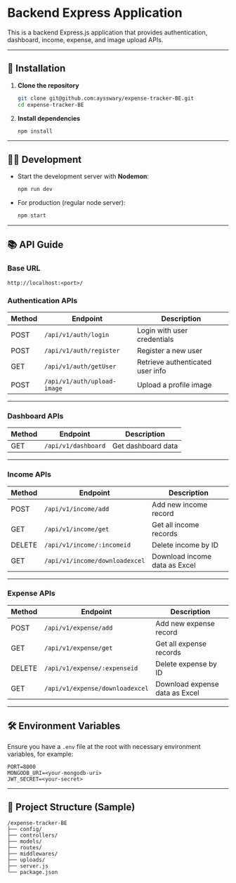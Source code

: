 
# Backend Express Application

This is a backend Express.js application that provides authentication, dashboard, income, expense, and image upload APIs.

---

## 🚀 Installation

1. **Clone the repository**
   ```bash
   git clone git@github.com:aysswary/expense-tracker-BE.git
   cd expense-tracker-BE
   ```

2. **Install dependencies**
   ```bash
   npm install
   ```

---

## 👨‍💻 Development

- Start the development server with **Nodemon**:
  ```bash
  npm run dev
  ```
- For production (regular node server):
  ```bash
  npm start
  ```

---

## 📚 API Guide

### Base URL
```
http://localhost:<port>/
```

### Authentication APIs
| Method | Endpoint | Description |
|--------|----------|-------------|
| POST   | `/api/v1/auth/login` | Login with user credentials |
| POST   | `/api/v1/auth/register` | Register a new user |
| GET    | `/api/v1/auth/getUser` | Retrieve authenticated user info |
| POST   | `/api/v1/auth/upload-image` | Upload a profile image |

---

### Dashboard APIs
| Method | Endpoint | Description |
|--------|----------|-------------|
| GET    | `/api/v1/dashboard` | Get dashboard data |

---

### Income APIs
| Method | Endpoint | Description |
|--------|----------|-------------|
| POST   | `/api/v1/income/add` | Add new income record |
| GET    | `/api/v1/income/get` | Get all income records |
| DELETE | `/api/v1/income/:incomeid` | Delete income by ID |
| GET    | `/api/v1/income/downloadexcel` | Download income data as Excel |

---

### Expense APIs
| Method | Endpoint | Description |
|--------|----------|-------------|
| POST   | `/api/v1/expense/add` | Add new expense record |
| GET    | `/api/v1/expense/get` | Get all expense records |
| DELETE | `/api/v1/expense/:expenseid` | Delete expense by ID |
| GET    | `/api/v1/expense/downloadexcel` | Download expense data as Excel |

---

## 🛠️ Environment Variables
Ensure you have a `.env` file at the root with necessary environment variables, for example:
```
PORT=8000
MONGODB_URI=<your-mongodb-uri>
JWT_SECRET=<your-secret>
```

---

## 📂 Project Structure (Sample)
```
/expense-tracker-BE
├── config/
├── controllers/
├── models/
├── routes/
├── middlewares/
├── uploads/
├── server.js
└── package.json
```
